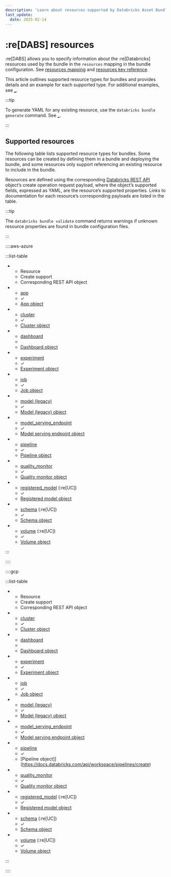 ```yaml
---
description: 'Learn about resources supported by Databricks Asset Bundles and how to configure them.'
last_update:
  date: 2025-02-14
---
```


<!-- DO NOT EDIT. This file is autogenerated with https://github.com/databricks/cli -->

# :re[DABS] resources

:re[DABS] allows you to specify information about the :re[Databricks] resources used by the bundle in the `resources` mapping in the bundle configuration. See [resources mapping](/dev-tools/bundles/settings.md#resources) and [resources key reference](/dev-tools/bundles/reference.md#resources).

This article outlines supported resource types for bundles and provides details and an example for each supported type. For additional examples, see [\_](/dev-tools/bundles/resource-examples.md).

:::tip

To generate YAML for any existing resource, use the `databricks bundle generate` command. See [\_](/dev-tools/cli/bundle-commands.md#generate).

:::

## <a id="resource-types"></a>Supported resources

The following table lists supported resource types for bundles. Some resources can be created by defining them in a bundle and deploying the bundle, and some resources only support referencing an existing resource to include in the bundle.

Resources are defined using the corresponding [Databricks REST API](https://docs.databricks.com/api/workspace/introduction) object’s create operation request payload, where the object’s supported fields, expressed as YAML, are the resource’s supported properties. Links to documentation for each resource’s corresponding payloads are listed in the table.

:::tip

The `databricks bundle validate` command returns warnings if unknown resource properties are found in bundle configuration files.

:::

::::aws-azure

:::list-table

- - Resource
  - Create support
  - Corresponding REST API object
- - [app](#apps)
  - ✓
  - [App object](https://docs.databricks.com/api/workspace/apps/create)
- - [cluster](#clusters)
  - ✓
  - [Cluster object](https://docs.databricks.com/api/workspace/clusters/create)
- - [dashboard](#dashboards)
  -
  - [Dashboard object](https://docs.databricks.com/api/workspace/lakeview/create)
- - [experiment](#experiments)
  - ✓
  - [Experiment object](https://docs.databricks.com/api/workspace/experiments/createexperiment)
- - [job](#job)
  - ✓
  - [Job object](https://docs.databricks.com/api/workspace/jobs/create)
- - [model (legacy)](#models)
  - ✓
  - [Model (legacy) object](https://docs.databricks.com/api/workspace/modelregistry/createmodel)
- - [model_serving_endpoint](#model_serving_endpoints)
  - ✓
  - [Model serving endpoint object](https://docs.databricks.com/api/workspace/servingendpoints/create)
- - [pipeline](#pipeline)
  - ✓
  - [Pipeline object](https://docs.databricks.com/api/workspace/pipelines/create)
- - [quality_monitor](#quality_monitors)
  - ✓
  - [Quality monitor object](https://docs.databricks.com/api/workspace/qualitymonitors/create)
- - [registered_model](#registered_models) (:re[UC])
  - ✓
  - [Registered model object](https://docs.databricks.com/api/workspace/registeredmodels/create)
- - [schema](#schemas) (:re[UC])
  - ✓
  - [Schema object](https://docs.databricks.com/api/workspace/schemas/create)
- - [volume](#volumes) (:re[UC])
  - ✓
  - [Volume object](https://docs.databricks.com/api/workspace/volumes/create)

:::

::::

::::gcp

:::list-table

- - Resource
  - Create support
  - Corresponding REST API object
- - [cluster](#clusters)
  - ✓
  - [Cluster object](https://docs.databricks.com/api/workspace/clusters/create)
- - [dashboard](#dashboards)
  -
  - [Dashboard object](https://docs.databricks.com/api/workspace/lakeview/create)
- - [experiment](#experiments)
  - ✓
  - [Experiment object](https://docs.databricks.com/api/workspace/experiments/createexperiment)
- - [job](#jobs)
  - ✓
  - [Job object](https://docs.databricks.com/api/workspace/jobs/create)
- - [model (legacy)](#models)
  - ✓
  - [Model (legacy) object](https://docs.databricks.com/api/workspace/modelregistry/createmodel)
- - [model_serving_endpoint](#model_serving_endpoints)
  - ✓
  - [Model serving endpoint object](https://docs.databricks.com/api/workspace/servingendpoints/create)
- - [pipeline](#pipelines)
  - ✓
  - [Pipeline object]](https://docs.databricks.com/api/workspace/pipelines/create)
- - [quality_monitor](#quality_monitors)
  - ✓
  - [Quality monitor object](https://docs.databricks.com/api/workspace/qualitymonitors/create)
- - [registered_model](#registered_models) (:re[UC])
  - ✓
  - [Registered model object](https://docs.databricks.com/api/workspace/registeredmodels/create)
- - [schema](#schemas) (:re[UC])
  - ✓
  - [Schema object](https://docs.databricks.com/api/workspace/schemas/create)
- - [volume](#volumes) (:re[UC])
  - ✓
  - [Volume object](https://docs.databricks.com/api/workspace/volumes/create)

:::

::::
